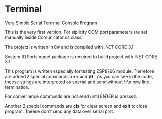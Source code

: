 # Terminal
Very Simple Serial Terminal Console Program

This is the very first version. 
For siplicity COM port parameters are set manually inside Comunicator.cs class.

The project is written in C# and is compiled with .NET CORE 3.1

System.IO.Ports nuget package is required to build project with .NET CORE 3.1


This program is written especially for testing ESP8266 module. Therefore are added
2 special commands <b>+++</b> and <b>\0</b> . As you can see in the code, theese strings are
interpreted as special and send without <CR><LF> \r\n new line termination.

For convenience commands are not send until ENTER is pressed.

Another 2 special commands are <b>cls</b> for clear screen and <b>exit</b> to close
program. Theese don't send any data over serial port.
